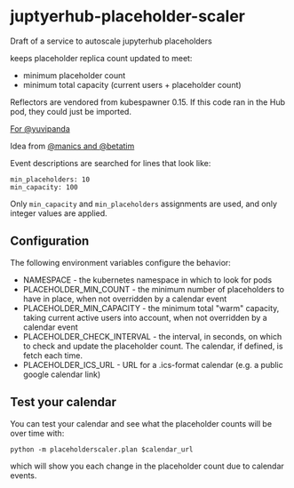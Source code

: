 # juptyerhub-placeholder-scaler

Draft of a service to autoscale jupyterhub placeholders

keeps placeholder replica count updated to meet:

- minimum placeholder count
- minimum total capacity (current users + placeholder count)

Reflectors are vendored from kubespawner 0.15. If this code ran in the Hub pod, they could just be imported.

[For @yuvipanda](https://discourse.jupyter.org/t/request-for-implementation-jupyterhub-aware-kubernetes-cluster-autoscaler/7669)

Idea from [@manics and @betatim](https://discourse.jupyter.org/t/request-for-implementation-jupyterhub-aware-kubernetes-cluster-autoscaler/7669/7)

Event descriptions are searched for lines that look like:

```
min_placeholders: 10
min_capacity: 100
```

Only `min_capacity` and `min_placeholders` assignments are used, and only integer values are applied.

## Configuration

The following environment variables configure the behavior:

- NAMESPACE - the kubernetes namespace in which to look for pods
- PLACEHOLDER_MIN_COUNT - the minimum number of placeholders to have in place, when not overridden by a calendar event
- PLACEHOLDER_MIN_CAPACITY - the minimum total "warm" capacity,
  taking current active users into account, when not overridden by a calendar event
- PLACEHOLDER_CHECK_INTERVAL - the interval, in seconds,
  on which to check and update the placeholder count.
  The calendar, if defined, is fetch each time.
- PLACEHOLDER_ICS_URL - URL for a .ics-format calendar (e.g. a public google calendar link)


## Test your calendar

You can test your calendar and see what the placeholder counts will be over time with:

    python -m placeholderscaler.plan $calendar_url

which will show you each change in the placeholder count due to calendar events.

